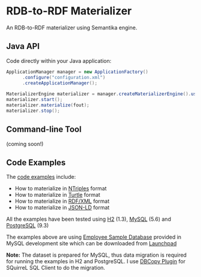 RDB-to-RDF Materializer
=======================

An RDB-to-RDF materializer using Semantika engine.

Java API
--------

Code directly within your Java application:

```java
ApplicationManager manager = new ApplicationFactory()
      .configure("configuration.xml")
      .createApplicationManager();
      
MaterializerEngine materializer = manager.createMaterializerEngine().useNTriples();
materializer.start();
materializer.materialize(fout);
materializer.stop();
```

Command-line Tool
-----------------

(coming soon!)


Code Examples
-------------

The [code examples](https://github.com/obidea/semantika-materializer/tree/master/example) include:
* How to materialize in [NTriples][1] format
* How to materialize in [Turtle][2] format
* How to materialize in [RDF/XML][3] format
* How to materialize in [JSON-LD][4] format

All the examples have been tested using [H2][5] (1.3), [MySQL][6] (5.6) and [PostgreSQL][7] (9.3)

The examples above are using [Employee Sample Database](http://dev.mysql.com/doc/employee/en/index.html) provided in MySQL development site
which can be downloaded from [Launchpad](https://launchpad.net/test-db/)

**Note:** The dataset is prepared for MySQL, thus data migration is required for running the examples in H2 and PostgreSQL. I use 
[DBCopy Plugin](http://dbcopyplugin.sourceforge.net/) for SQuirreL SQL Client to do the migration.

  [1]: http://www.w3.org/TR/n-triples/   "W3C recommendation on NTriples syntax"
  [2]: http://www.w3.org/TR/turtle/   "W3C recommendation on Turtle syntax"
  [3]: http://www.w3.org/TR/rdf-syntax-grammar/   "W3C recommendation on RDF/XML syntax"
  [4]: http://www.w3.org/TR/json-ld/   "W3C recommendation on JSON-LD syntax"
  [5]: http://www.h2database.com/   "H2 site"
  [6]: http://www.mysql.com/   "MySQL site"
  [7]: http://www.postgresql.org/   "PostgreSQL site"


